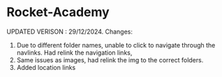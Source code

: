 # Rocket-Academy
UPDATED VERISON : 29/12/2024.
Changes:
1. Due to different folder names, unable to click to navigate through the navlinks. Had relink the navigation links,
2. Same issues as images, had relink the img to the correct folders.
3. Added location links
